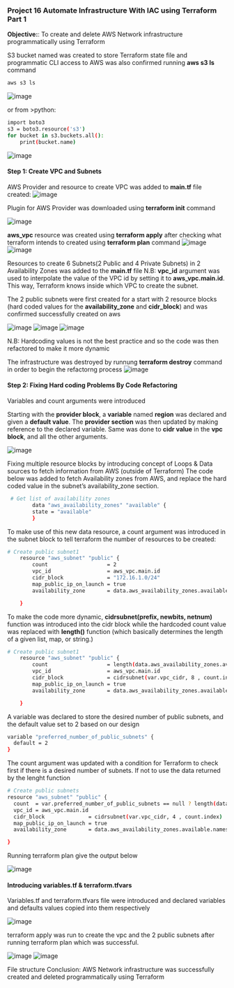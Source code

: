 ### Project 16 Automate Infrastructure With IAC using Terraform Part 1

**Objective:**: To create and delete AWS Network infrastructure programmatically using Terraform

S3 bucket named was created to store Terraform state file and programmatic CLI access to AWS was also confirmed running **aws s3 ls** command

```bash
aws s3 ls
````
![image](https://user-images.githubusercontent.com/87030990/172015771-f2b1ab67-6f01-4fef-9078-66c02e03b472.png)

or from >python:
````bash
import boto3
s3 = boto3.resource('s3')
for bucket in s3.buckets.all():
    print(bucket.name)
````
![image](https://user-images.githubusercontent.com/87030990/172017017-883ae25c-d4ca-4586-8e5f-7d5126793327.png)


#### Step 1: Create VPC and Subnets

AWS Provider and resource to create VPC was added to **main.tf** file created:
![image](https://user-images.githubusercontent.com/87030990/172056782-8a5999e5-4eef-491c-bc91-703eefbc5852.png)

Plugin for AWS Provider was downloaded using **terraform init** command

![image](https://user-images.githubusercontent.com/87030990/172057476-c3361a61-487d-4500-86d9-acb911ca872c.png)

**aws_vpc** resource was created using **terraform apply** after checking what terraform intends to created using **terraform plan** command
![image](https://user-images.githubusercontent.com/87030990/172057738-4d758054-a8b3-44bc-b31e-9a5c70d08e80.png)
![image](https://user-images.githubusercontent.com/87030990/172058611-110206cc-6c2b-4a2a-b050-9477f27dd5ee.png)

Resources to create 6 Subnets(2 Public and 4 Private Subnets) in 2 Availability Zones was added to the **main.tf** file 
N.B: **vpc_id** argument was used to interpolate the value of the VPC id by setting it to **aws_vpc.main.id**. This way, Terraform knows inside which VPC to create the subnet.

The 2 public subnets were first created for a start with 2 resource blocks (hard coded values for the **availability_zone** and **cidr_block**) and was confirmed successfully created on aws

![image](https://user-images.githubusercontent.com/87030990/172059095-766ddf75-9002-4f5e-8311-672305bdc606.png)
![image](https://user-images.githubusercontent.com/87030990/172058564-a326fbcf-039b-4253-8a17-9ece7f232b9f.png)
![image](https://user-images.githubusercontent.com/87030990/172058682-06efa10e-a78f-4343-abf1-f6cefd93e9aa.png)

N.B: Hardcoding values is not the best practice and so the code was then refactored to make it more dynamic

The infrastructure was destroyed by runnung **terraform destroy** command in order to begin the refactorng process
![image](https://user-images.githubusercontent.com/87030990/172059480-f189a926-0697-4718-b46f-fa2291c30301.png)

#### Step 2: Fixing Hard coding Problems By Code Refactoring

Variables and count arguments were introduced

Starting with the **provider block**, a **variable** named **region** was declared and given a **default value**. The **provider section** was then updated by making reference to the declared variable. Same was done to **cidr value** in the **vpc block**, and all the other arguments.

![image](https://user-images.githubusercontent.com/87030990/172060432-9a882989-75db-476e-bb77-0bb6616d7a12.png)

Fixing multiple resource blocks by introducing concept of Loops & Data sources to fetch information from AWS (outside of Terraform)
The code below was added to fetch Availability zones from AWS, and replace the hard coded value in the subnet’s availability_zone section.

````bash
 # Get list of availability zones
        data "aws_availability_zones" "available" {
        state = "available"
        }
 ````
To make use of this new data resource, a count argument was introduced in the subnet block to tell terraform the number of resources to be created:
````bash
# Create public subnet1
    resource "aws_subnet" "public" { 
        count                   = 2
        vpc_id                  = aws_vpc.main.id
        cidr_block              = "172.16.1.0/24"
        map_public_ip_on_launch = true
        availability_zone       = data.aws_availability_zones.available.names[count.index]

    }
 ````

To make the code more dynamic, **cidrsubnet(prefix, newbits, netnum)** function was introduced into the cidr block while the hardcoded count value was replaced with **length()** function (which basically determines the length of a given list, map, or string.)

````bash
# Create public subnet1
    resource "aws_subnet" "public" { 
        count                   = length(data.aws_availability_zones.available.names)
        vpc_id                  = aws_vpc.main.id
        cidr_block              = cidrsubnet(var.vpc_cidr, 8 , count.index)
        map_public_ip_on_launch = true
        availability_zone       = data.aws_availability_zones.available.names[count.index]

    }
````
A variable was declared to store the desired number of public subnets, and the default value set to 2 based on our design
````bash
variable "preferred_number_of_public_subnets" {
  default = 2
}
````
The count argument was updated with a condition for Terraform to check first if there is a desired number of subnets. If not to use the data returned by the lenght function

````bash
# Create public subnets
resource "aws_subnet" "public" {
  count  = var.preferred_number_of_public_subnets == null ? length(data.aws_availability_zones.available.names) : var.preferred_number_of_public_subnets   
  vpc_id = aws_vpc.main.id
  cidr_block              = cidrsubnet(var.vpc_cidr, 4 , count.index)
  map_public_ip_on_launch = true
  availability_zone       = data.aws_availability_zones.available.names[count.index]

}
````

Running terraform plan give the output below

![image](https://user-images.githubusercontent.com/87030990/172062746-9f38713e-62f1-4c7e-a82f-791ad0bf60f5.png)

#### Introducing variables.tf & terraform.tfvars

Variables.tf and terraform.tfvars file were introduced and declared variables and defaults values copied into them respectively

![image](https://user-images.githubusercontent.com/87030990/172063780-8d106d8d-d4e8-45e5-a7fe-eed3ee376a51.png)

terraform apply was run to create the vpc and the 2 public subnets after running terraform plan which was successful.

![image](https://user-images.githubusercontent.com/87030990/172063903-f5dadd43-95da-48c9-b6be-8f0a335703c2.png)
![image](https://user-images.githubusercontent.com/87030990/172063929-ffac891e-9ed9-4cc7-b092-bb8521594200.png)

File structure
Conclusion: AWS Network infrastructure was successfully created and deleted programmatically using Terraform
